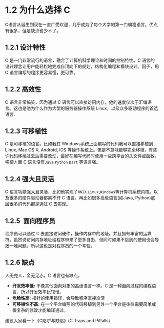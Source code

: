 # 1.2 为什么选择 C
C语言从诞生到现在一直广受欢迎，几乎成为了每个大学的第一门编程语言。优点有很多，但是缺点也少不了。

## 1.2.1 设计特性
C 是一门非常流行的语言，融合了计算机科学理论和时间的控制特性。C 语言的设计理念让用户能轻松地完成自顶向下的规划，结构化编程和模块设计。因子，用 C 语言编写的程序更容易懂，更可靠。

## 1.2.2 高效性
C 语言非常搞笑，因为通过 C 语言可以直接访问内存，他的速度仅次于汇编语言。这也是他为什么作为大型的服务器操作系统 Linux，以及众多驱动程序的首选语言.

## 1.2.3 可移植性
C 是可移植的语言。比如我在 Windows系统上面编写的代码我可以直接移植到 Linux, Mac OS X, Android, IOS 等操作系统上。但是不意味能够完全移植，有些许代码移植过去后需要改动，最好在编写代码时使用一些跨平台的头文件或函数。移植方面 C 语言没有`Java` `Python` `Dart` 等语言强。

## 1.2.4 强大且灵活
C 语言功能强大且灵活，比如他实现了`UNIX`,`Linux`,`Windows`等计算机系统内核。以及很多的硬件驱动器都离不开 C 语言。再比如很多高级语言(如Java, Python)底层很多的代码都是通过 C 去实现。

## 1.2.5  面向程序员
程序员可以通过 C 去直接访问硬件，操作内存中的地址。并且拥有丰富的运算符。虽然说访问内存地址给程序带来了更多自由，但同时如果不恰到的使用也会导致一堆问题。所以这也是对程序员的一个考验。

## 1.2.6 缺点
人无完人，金无足赤。C 语言也有缺点。
* **开发效率低:** 不像其他面向对象的高级语言一样。C 是一种面向过程的编程语言，所以开发效率比较慢。
* **危险性高:** 指针的使用错误，会导致程序直接崩溃
* **可移植性不高:** 在一个平台编写的代码移植到另外一个平台是往往需要简单或很复杂的修改才能编译通过。

建议大家看一下《C陷阱与缺陷》(C Traps and Pitfalls)
